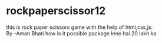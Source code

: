 # rockpaperscissor12
this is rock paper scissors game with the help of html,css,js.
<br>
By -Aman Bhati
how is it possible
package lene hai 20 lakh ka
